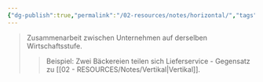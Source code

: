 ```yaml
---
{"dg-publish":true,"permalink":"/02-resources/notes/horizontal/","tags":["wirtschaft/bwl","wirtschaft/kooperation"],"noteIcon":"","updated":"2025-09-27T01:32:45.000+02:00"}
---
```


>Zusammenarbeit zwischen Unternehmen auf derselben Wirtschaftsstufe.
>>Beispiel: Zwei Bäckereien teilen sich Lieferservice - Gegensatz zu [[02 - RESOURCES/Notes/Vertikal\|Vertikal]].